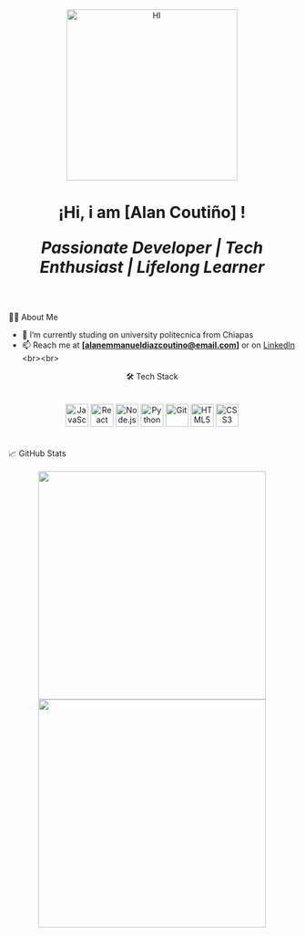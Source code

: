 <div align="center">
<img src="https://giffiles.alphacoders.com/610/61072.gif" alt="HI" width="300"/>
</div>

<h1 align="center">¡Hi, i am [Alan Coutiño] !
<p><em>Passionate Developer | Tech Enthusiast | Lifelong Learner</em></p>
</h1>
<br><br>
👨‍💻 About Me

- 🔭 I’m currently studing on university politecnica from Chiapas
- 📫 Reach me at **[alanemmanueldiazcoutino@email.com]** or on [LinkedIn]([https://linkedin.com/in/yourprofile](https://www.linkedin.com/in/alan-emmanuel-diaz-813b13224/))
<br><br>

<div align ="center">
  <div>🛠️ Tech Stack</div>
  <br><br>
<span>
  <img src="https://cdn.jsdelivr.net/gh/devicons/devicon/icons/javascript/javascript-original.svg" width="40" title="JavaScript"/>
  <img src="https://cdn.jsdelivr.net/gh/devicons/devicon/icons/react/react-original.svg" width="40" title="React"/>
  <img src="https://cdn.jsdelivr.net/gh/devicons/devicon/icons/nodejs/nodejs-original.svg" width="40" title="Node.js"/>
  <img src="https://cdn.jsdelivr.net/gh/devicons/devicon/icons/python/python-original.svg" width="40" title="Python"/>
  <img src="https://cdn.jsdelivr.net/gh/devicons/devicon/icons/git/git-original.svg" width="40" title="Git"/>
  <img src="https://cdn.jsdelivr.net/gh/devicons/devicon/icons/html5/html5-original.svg" width="40" title="HTML5"/>
  <img src="https://cdn.jsdelivr.net/gh/devicons/devicon/icons/css3/css3-original.svg" width="40" title="CSS3"/>
</span>
</div>
  <br><br>
  📈 GitHub Stats
  <br><br>
  <div align="center">
  <img src="https://github-readme-stats.vercel.app/api?username=AlanCoutinhoD&show_icons=true&theme=tokyonight" width="400"/>
  <img src="https://github-readme-streak-stats.herokuapp.com/?user=AlanCoutinhoD&theme=tokyonight" width="400"/>
  </div>
<!--
**AlanCoutinhoD/AlanCoutinhoD** is a ✨ _special_ ✨ repository because its `README.md` (this file) appears on your GitHub profile.

Here are some ideas to get you started:

- 🔭 I’m currently working on ...
- 🌱 I’m currently learning ...
- 👯 I’m looking to collaborate on ...
- 🤔 I’m looking for help with ...
- 💬 Ask me about ...
- 📫 How to reach me: ...
- 😄 Pronouns: ...
- ⚡ Fun fact: ...
-->
